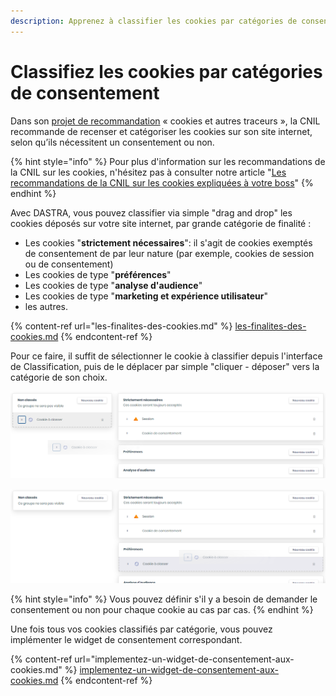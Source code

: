 ```yaml
---
description: Apprenez à classifier les cookies par catégories de consentement.
---
```


# Classifiez les cookies par catégories de consentement

Dans son [projet de recommandation](https://www.cnil.fr/fr/la-cnil-lance-une-consultation-publique-sur-son-projet-de-recommandation-cookies-et-autres-traceurs) « cookies et autres traceurs », la CNIL  recommande de recenser et catégoriser les cookies sur son site internet, selon qu’ils nécessitent un consentement ou non.

{% hint style="info" %}
Pour plus d'information sur les recommandations de la CNIL sur les cookies, n'hésitez pas à consulter notre article "[Les recommandations de la CNIL sur les cookies expliquées à votre boss](https://www.dastra.eu/fr/article/recommendations-CNIL-cookies-expliquees-a-votre-boss/104)"
{% endhint %}

Avec DASTRA, vous pouvez classifier via simple "drag and drop" les cookies déposés sur votre site internet, par grande catégorie de finalité :

* Les cookies "**strictement nécessaires**": il s'agit de cookies exemptés de consentement de par leur nature (par exemple, cookies de session ou de consentement)
* Les cookies de type "**préférences**"
* Les cookies de type "**analyse d'audience**"
* Les cookies de type "**marketing et expérience utilisateur**"
* les autres.

{% content-ref url="les-finalites-des-cookies.md" %}
[les-finalites-des-cookies.md](les-finalites-des-cookies.md)
{% endcontent-ref %}

Pour ce faire, il suffit de sélectionner le cookie à classifier depuis l'interface de Classification, puis de le déplacer par simple "cliquer - déposer" vers la catégorie de son choix.

![Le cookie "Cookie à classer" en cours de classification](<../../../.gitbook/assets/image (301).png>)

![Le cookie "Cookie à classer" classé dans la catégorie "Préférences"](<../../../.gitbook/assets/image (57).png>)

{% hint style="info" %}
Vous pouvez définir s'il y a besoin de demander le consentement ou non pour chaque cookie au cas par cas.
{% endhint %}

&#x20;Une fois tous vos cookies classifiés par catégorie, vous pouvez implémenter le widget de consentement correspondant.

{% content-ref url="implementez-un-widget-de-consentement-aux-cookies.md" %}
[implementez-un-widget-de-consentement-aux-cookies.md](implementez-un-widget-de-consentement-aux-cookies.md)
{% endcontent-ref %}

